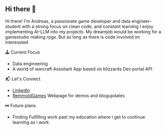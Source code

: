 ## Hi there 👋

Hi there! I'm Andreas, a passionate game developer and data engineer-student with a strong focus on clean code, and constant learning
I enjoy implementing AI-LLM into my projects.
My dreamjob would be working for a gamestudio making rpgs.
But as long as there is code involved im interessted

🕹 Current Focus

- Data engineering
- A world of warcraft Assistant App based on blizzards Dev portal API

📬 Let's Connect
- [LinkedIn](https://www.linkedin.com/in/andreas-johansson-24b081320/)
- [RemmoldGames](https://remmold.github.io/remmold-games/index.html) Webpage for demos and blogupdates

⏭️ Future plans
- Finding Fulfilling work past my education where i get to continue learning as i work
